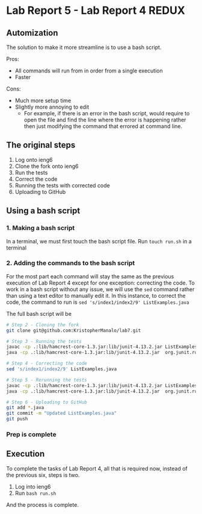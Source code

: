 # Lab Report 5 - Lab Report 4 REDUX
## Automization
The solution to make it more streamline is to use a bash script.

Pros:
- All commands will run from in order from a single execution
- Faster

Cons:
- Much more setup time
- Slightly more annoying to edit
    - For example, if there is an error in the bash script, would require to open the file and find the line where the error is happening rather then just modifying the command that errored at command line.

## The original steps
1. Log onto ieng6
2. Clone the fork onto ieng6
3. Run the tests
4. Correct the code
5. Running the tests with corrected code
6. Uploading to GitHub

## Using a bash script
### 1. Making a bash script
In a terminal, we must first touch the bash script file.
Run `touch run.sh` in a terminal
### 2. Adding the commands to the bash script
For the most part each command will stay the same as the previous execution of Lab Report 4 except for one exception: correcting the code.
To work in a bash script without any issue, we will use the `sed` command rather than using a text editor to manually edit it. In this instance, to correct the code, the command to run is `sed 's/index1/index2/9' ListExamples.java`

The full bash script will be
```bash
# Step 2 - Cloning the fork
git clone git@github.com:KristopherManalo/lab7.git

# Step 3 - Running the tests
javac -cp .:lib/hamcrest-core-1.3.jar:lib/junit-4.13.2.jar ListExamples.java ListExamplesTests.java
java -cp .:lib/hamcrest-core-1.3.jar:lib/junit-4.13.2.jar  org.junit.runner.JUnitCore ListExamplesTests

# Step 4 - Correcting the code
sed 's/index1/index2/9' ListExamples.java

# Step 5 - Rerunning the tests
javac -cp .:lib/hamcrest-core-1.3.jar:lib/junit-4.13.2.jar ListExamples.java ListExamplesTests.java
java -cp .:lib/hamcrest-core-1.3.jar:lib/junit-4.13.2.jar  org.junit.runner.JUnitCore ListExamplesTests

# Step 6 - Uploading to GitHub
git add *.java
git commit -m "Updated ListExamples.java"
git push
```

### Prep is complete

## Execution
To complete the tasks of Lab Report 4, all that is required now, instead of the previous six, steps is two.
1. Log into ieng6
2. Run `bash run.sh`

And the process is complete.
